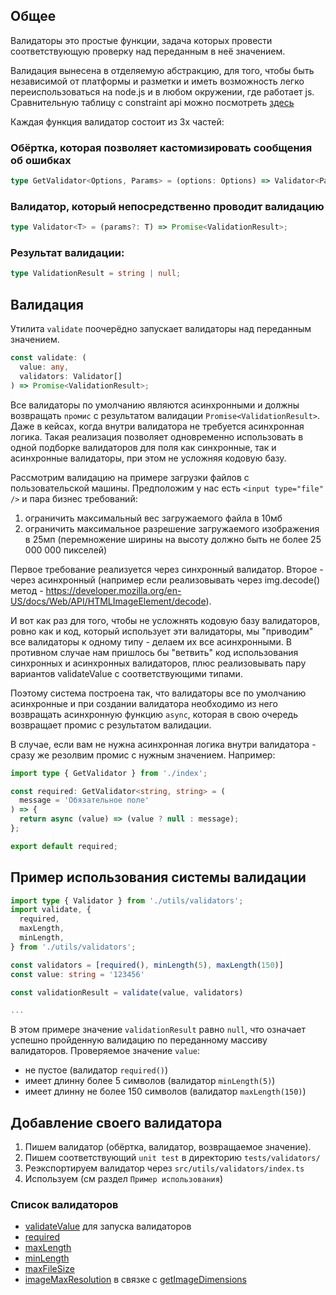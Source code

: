 ## Общее

Валидаторы это простые функции, задача которых провести соответствующую проверку над переданным в неё значением.

Валидация вынесена в отделяемую абстракцию, для того, чтобы быть независимой от платформы и разметки и иметь возможность легко переиспользоваться на node.js и в любом окружении, где работает js. Сравнительную таблицу с constraint api можно посмотреть [здесь](https://docs.google.com/spreadsheets/d/16jINHbQCbl-FysJ6DjGFXH2GUPcqNA8CH8W2zvuSxR8/edit?usp=sharing)

Каждая функция валидатор состоит из 3х частей:

### Обёртка, которая позволяет кастомизировать сообщения об ошибках

```typescript
type GetValidator<Options, Params> = (options: Options) => Validator<Params>;
```

### Валидатор, который непосредственно проводит валидацию

```typescript
type Validator<T> = (params?: T) => Promise<ValidationResult>;
```

### Результат валидации:

```typescript
type ValidationResult = string | null;
```

## Валидация

Утилита `validate` поочерёдно запускает валидаторы над переданным значением.

```typescript
const validate: (
  value: any,
  validators: Validator[]
) => Promise<ValidationResult>;
```

Все валидаторы по умолчанию являются асинхронными и должны возвращать `промис` с результатом валидации `Promise<ValidationResult>`. Даже в кейсах, когда внутри валидатора не требуется асинхронная логика. Такая реализация позволяет одновременно использовать в одной подборке
валидаторов для поля как синхронные, так и асинхронные валидаторы, при этом не усложняя кодовую базу.

Рассмотрим валидацию на примере загрузки файлов с пользовательской машины. Предположим у нас есть `<input type="file" />` и пара бизнес требований:

1. ограничить максимальный вес загружаемого файла в 10мб
2. ограничить максимальное разрешение загружаемого изображения в 25мп (перемножение ширины на высоту должно быть не более 25 000 000 пикселей)

Первое требование реализуется через синхронный валидатор. Второе - через асинхронный (например если реализовывать через img.decode() метод - https://developer.mozilla.org/en-US/docs/Web/API/HTMLImageElement/decode).

И вот как раз для того, чтобы не усложнять кодовую базу валидаторов, ровно как и код, который использует эти валидаторы, мы "приводим" все валидаторы к одному типу - делаем их все асинхронными.
В противном случае нам пришлось бы "ветвить" код использования синхронных и асинхронных валидаторов, плюс реализовывать пару вариантов validateValue с соответствующими типами.

Поэтому система построена так, что валидаторы все по умолчанию асинхронные и при создании валидатора необходимо из него возвращать асинхронную функцию `async`, которая в свою очередь возвращает промис с результатом валидации.

В случае, если вам не нужна асинхронная логика внутри валидатора - сразу же резолвим промис с нужным значением. Например:

```typescript
import type { GetValidator } from './index';

const required: GetValidator<string, string> = (
  message = 'Обязательное поле'
) => {
  return async (value) => (value ? null : message);
};

export default required;
```

## Пример использования системы валидации

```typescript
import type { Validator } from './utils/validators';
import validate, {
  required,
  maxLength,
  minLength,
} from './utils/validators';

const validators = [required(), minLength(5), maxLength(150)]
const value: string = '123456'

const validationResult = validate(value, validators)

...
```

В этом примере значение `validationResult` равно `null`, что означает успешно пройденную валидацию по переданному массиву валидаторов. Проверяемое значение `value`:

- не пустое (валидатор `required()`)
- имеет длинну более 5 символов (валидатор `minLength(5)`)
- имеет длинну не более 150 символов (валидатор `maxLength(150)`)

## Добавление своего валидатора

1. Пишем валидатор (обёртка, валидатор, возвращаемое значение).
2. Пишем соответствующий `unit test` в директорию `tests/validators/`
3. Реэкспортируем валидатор через `src/utils/validators/index.ts`
4. Используем (см раздел `Пример использования`)

### Список валидаторов

- [validateValue](https://robzarel.github.io/features/snippet/0) для запуска валидаторов
- [required](https://robzarel.github.io/features/snippet/1)
- [maxLength](https://robzarel.github.io/features/snippet/2)
- [minLength](https://robzarel.github.io/features/snippet/3)
- [maxFileSize](https://robzarel.github.io/features/snippet/4)
- [imageMaxResolution](https://robzarel.github.io/features/snippet/5) в связке с [getImageDimensions](https://robzarel.github.io/features/snippet/6)
